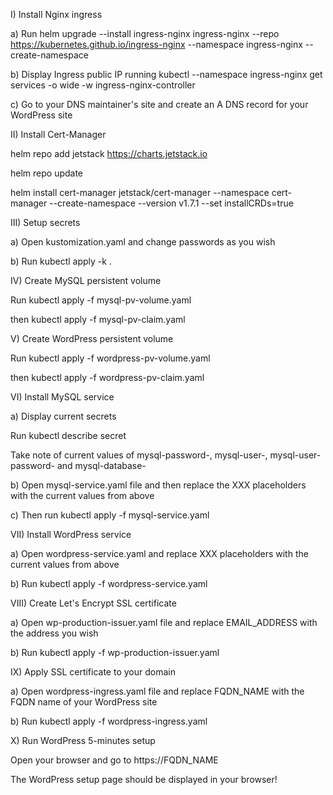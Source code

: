 I) Install Nginx ingress

a) Run
helm upgrade --install ingress-nginx ingress-nginx --repo https://kubernetes.github.io/ingress-nginx --namespace ingress-nginx --create-namespace

b) Display Ingress public IP running
kubectl --namespace ingress-nginx get services -o wide -w ingress-nginx-controller

c) Go to your DNS maintainer's site and create an A DNS record for your WordPress site



II) Install Cert-Manager

helm repo add jetstack https://charts.jetstack.io

helm repo update

helm install cert-manager jetstack/cert-manager --namespace cert-manager --create-namespace --version v1.7.1 --set installCRDs=true



III) Setup secrets

a) Open kustomization.yaml and change passwords as you wish

b) Run
kubectl apply -k .


IV) Create MySQL persistent volume

Run
kubectl apply -f mysql-pv-volume.yaml 

then
kubectl apply -f mysql-pv-claim.yaml


V) Create WordPress persistent volume

Run
kubectl apply -f wordpress-pv-volume.yaml

then
kubectl apply -f wordpress-pv-claim.yaml


VI) Install MySQL service

a) Display current secrets

Run
kubectl describe secret

Take note of current values of mysql-password-, mysql-user-, mysql-user-password- and mysql-database-

b) Open mysql-service.yaml file and then replace the XXX placeholders with the current values from above

c) Then run
kubectl apply -f mysql-service.yaml


VII) Install WordPress service

a) Open wordpress-service.yaml and replace XXX placeholders with the current values from above

b) Run
kubectl apply -f wordpress-service.yaml


VIII) Create Let's Encrypt SSL certificate

a) Open wp-production-issuer.yaml file and replace EMAIL_ADDRESS with the address you wish

b) Run
kubectl apply -f wp-production-issuer.yaml


IX) Apply SSL certificate to your domain

a) Open wordpress-ingress.yaml file and replace FQDN_NAME with the FQDN name of your WordPress site

b) Run
kubectl apply -f wordpress-ingress.yaml


X) Run WordPress 5-minutes setup

Open your browser and go to https://FQDN_NAME

The WordPress setup page should be displayed in your browser!




